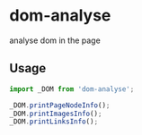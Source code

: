 # dom-analyse
analyse dom in the page

## Usage

```javascript
import _DOM from 'dom-analyse';

_DOM.printPageNodeInfo();
_DOM.printImagesInfo();
_DOM.printLinksInfo();
```
